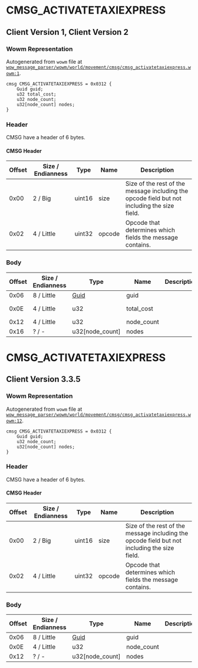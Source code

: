 # CMSG_ACTIVATETAXIEXPRESS

## Client Version 1, Client Version 2

### Wowm Representation

Autogenerated from `wowm` file at [`wow_message_parser/wowm/world/movement/cmsg/cmsg_activatetaxiexpress.wowm:1`](https://github.com/gtker/wow_messages/tree/main/wow_message_parser/wowm/world/movement/cmsg/cmsg_activatetaxiexpress.wowm#L1).
```rust,ignore
cmsg CMSG_ACTIVATETAXIEXPRESS = 0x0312 {
    Guid guid;
    u32 total_cost;
    u32 node_count;
    u32[node_count] nodes;
}
```
### Header

CMSG have a header of 6 bytes.

#### CMSG Header

| Offset | Size / Endianness | Type   | Name   | Description |
| ------ | ----------------- | ------ | ------ | ----------- |
| 0x00   | 2 / Big           | uint16 | size   | Size of the rest of the message including the opcode field but not including the size field.|
| 0x02   | 4 / Little        | uint32 | opcode | Opcode that determines which fields the message contains.|

### Body

| Offset | Size / Endianness | Type | Name | Description | Comment |
| ------ | ----------------- | ---- | ---- | ----------- | ------- |
| 0x06 | 8 / Little | [Guid](../spec/packed-guid.md) | guid |  |  |
| 0x0E | 4 / Little | u32 | total_cost |  | vmangos/mangosone: Never used. |
| 0x12 | 4 / Little | u32 | node_count |  |  |
| 0x16 | ? / - | u32[node_count] | nodes |  |  |

# CMSG_ACTIVATETAXIEXPRESS

## Client Version 3.3.5

### Wowm Representation

Autogenerated from `wowm` file at [`wow_message_parser/wowm/world/movement/cmsg/cmsg_activatetaxiexpress.wowm:12`](https://github.com/gtker/wow_messages/tree/main/wow_message_parser/wowm/world/movement/cmsg/cmsg_activatetaxiexpress.wowm#L12).
```rust,ignore
cmsg CMSG_ACTIVATETAXIEXPRESS = 0x0312 {
    Guid guid;
    u32 node_count;
    u32[node_count] nodes;
}
```
### Header

CMSG have a header of 6 bytes.

#### CMSG Header

| Offset | Size / Endianness | Type   | Name   | Description |
| ------ | ----------------- | ------ | ------ | ----------- |
| 0x00   | 2 / Big           | uint16 | size   | Size of the rest of the message including the opcode field but not including the size field.|
| 0x02   | 4 / Little        | uint32 | opcode | Opcode that determines which fields the message contains.|

### Body

| Offset | Size / Endianness | Type | Name | Description | Comment |
| ------ | ----------------- | ---- | ---- | ----------- | ------- |
| 0x06 | 8 / Little | [Guid](../spec/packed-guid.md) | guid |  |  |
| 0x0E | 4 / Little | u32 | node_count |  |  |
| 0x12 | ? / - | u32[node_count] | nodes |  |  |

